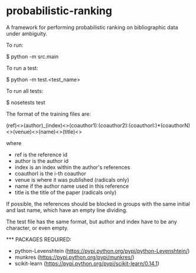 probabilistic-ranking
=====================
A framework for performing probabilistic ranking on bibliographic data under ambiguity.

To run:

$ python -m src.main

To run a test:

$ python -m test.<test_name>

To run all tests:

$ nosetests test

The format of the training files are:

(ref)<>(author)_(index)<>(coauthor1):(coauthor2):(coauthorI:)*(coauthorN)<>(venue)<>(name)<>(title)<>

where
- ref is the reference id
- author is the author id
- index is an index within the author's references
- coauthorI is the i-th coauthor
- venue is where it was published (radicals only)
- name if the author name used in this reference
- title is the title of the paper (radicals only)

If possible, the references should be blocked in groups with the same initial and last name, which have an empty line dividing.

The test file has the same format, but author and index have to be any character, or even empty.


*** PACKAGES REQUIRED:
- python-Levenshtein (https://pypi.python.org/pypi/python-Levenshtein/)
- munkres (https://pypi.python.org/pypi/munkres/)
- scikit-learn (https://pypi.python.org/pypi/scikit-learn/0.14.1)
